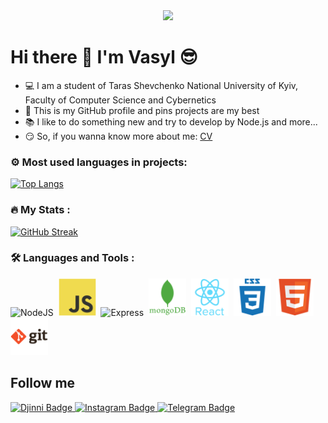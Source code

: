 <div id="header" align="center">

  <img src="https://media.giphy.com/media/fwbzI2kV3Qrlpkh59e/giphy.gif" width="300" />
</div>

<h1> Hi there 👋
I'm Vasyl 😎</h1>

- 💻 I am a student of Taras Shevchenko National University of Kyiv, Faculty of Computer Science and Cybernetics 
- 🙂 This is my GitHub profile and pins projects are my best 
- 📚 I like to do something new and try to develop by Node.js and more... 
- 😏 So, if you wanna know more about me: <a href="https://drive.google.com/file/d/1NRLjE8u1532OSdyGvy3htGkirzU-fvW_/view?usp=share_link">CV</a> 

### ⚙ Most used languages in projects:
[![Top Langs](https://github-readme-stats.vercel.app/api/top-langs/?username=vasyl1312&theme=vision-friendly-dark)](https://github.com/anuraghazra/github-readme-stats)

### :fire: My Stats :
[![GitHub Streak](http://github-readme-streak-stats.herokuapp.com?user=vasyl1312&theme=dark&hide_border=true)](https://git.io/streak-stats)


### :hammer_and_wrench: Languages and Tools :
  <div>
  <img src="https://cdn-icons-png.flaticon.com/512/919/919825.png" title="NodeJS" alt="NodeJS" width="60" height="60"/>&nbsp;     <img src="https://github.com/devicons/devicon/blob/master/icons/javascript/javascript-original.svg" title="JavaScript" alt="JavaScript" width="60" height="60"/>&nbsp;
  <img src="https://itproger.com/intensive/img/express.png" title="Express" alt="Express" width="60" height="60"/>&nbsp;
  <img src="https://github.com/devicons/devicon/blob/master/icons/mongodb/mongodb-plain-wordmark.svg" title="MongoDb" alt="MongoDb" width="60" height="60"/>&nbsp;
  <img src="https://github.com/devicons/devicon/blob/master/icons/react/react-original-wordmark.svg" title="React" alt="React" width="60" height="60"/>&nbsp;
  <img src="https://github.com/devicons/devicon/blob/master/icons/css3/css3-plain-wordmark.svg"  title="CSS3" alt="CSS" width="60" height="60"/>&nbsp;
  <img src="https://github.com/devicons/devicon/blob/master/icons/html5/html5-original.svg" title="HTML5" alt="HTML" width="60" height="60"/>&nbsp; 
  <img src="https://github.com/devicons/devicon/blob/master/icons/git/git-original-wordmark.svg" title="Git" **alt="Git" width="60" height="60"/>
</div>
  
  <h2>Follow me</h2>
<div id="badges">
  <a href="https://djinni.co/q/d9b5f577b1/">
    <img src="http://djinni.co/static/favicons/v03/favicon-196x196.png" alt="Djinni Badge" width="50"/>
  </a>
  <a href="https://www.instagram.com/vasyllko/">
    <img src="https://upload.wikimedia.org/wikipedia/commons/thumb/e/e7/Instagram_logo_2016.svg/768px-Instagram_logo_2016.svg.png" alt="Instagram Badge" width="50"/>
  </a>
  <a href="https://t.me/vasylkoo">
    <img src="https://upload.wikimedia.org/wikipedia/commons/thumb/8/82/Telegram_logo.svg/2048px-Telegram_logo.svg.png" alt="Telegram Badge" width="50"/>
  </a>
</div>

